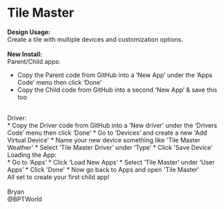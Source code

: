 # Tile Master
<b>Design Usage:</b><br>
Create a tile with multiple devices and customization options.<br><br>
<b>New Install:</b><br>
Parent/Child apps:<br>
* Copy the Parent code from GitHub into a ‘New App’ under the ‘Apps Code’ menu then click ‘Done’
* Copy the Child code from GitHub into a second ‘New App’ & save this too

<br>
Driver:<br>
* Copy the Driver code from GitHub into a ‘New driver’ under the ‘Drivers Code’ menu then click ‘Done’
* Go to ‘Devices’ and create a new 'Add Virtual Device'
* Name your new device something like 'Tile Master Weather'
* Select ‘Tile Master Driver’ under ‘Type’
* Click 'Save Device'

<br>
Loading the App:<br>
* Go to ‘Apps’
* Click ‘Load New Apps’
* Select ‘Tile Master’ under ‘User Apps’
* Click 'Done'
* Now go back to Apps and open 'Tile Master'

<br>
All set to create your first child app!
<br><br>
Bryan<br>
@BPTWorld

